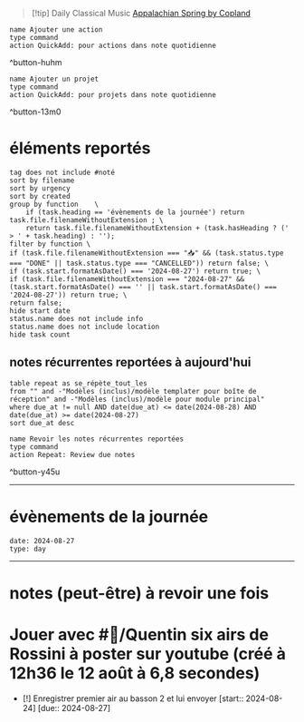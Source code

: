



> [!tip] Daily Classical Music
> [Appalachian Spring by Copland](https://www.youtube.com/watch?v=TXV8yO1FucA)

```button
name Ajouter une action
type command
action QuickAdd: pour actions dans note quotidienne
```
^button-huhm
```button
name Ajouter un projet
type command
action QuickAdd: pour projets dans note quotidienne
```
^button-13m0
# éléments reportés
```tasks
tag does not include #noté 
sort by filename 
sort by urgency 
sort by created 
group by function    \
	if (task.heading == 'évènements de la journée') return task.file.filenameWithoutExtension ; \
    return task.file.filenameWithoutExtension + (task.hasHeading ? (' > ' + task.heading) : '');
filter by function \
if (task.file.filenameWithoutExtension === "📥" && (task.status.type === "DONE" || task.status.type === "CANCELLED")) return false; \
if (task.start.formatAsDate() === '2024-08-27') return true; \
if (task.file.filenameWithoutExtension === "2024-08-27" && (task.start.formatAsDate() === '' || task.start.formatAsDate() === '2024-08-27')) return true; \
return false;
hide start date
status.name does not include info
status.name does not include location
hide task count
```

## notes récurrentes reportées à aujourd'hui
```dataview
table repeat as se_répète_tout_les
from "" and -"Modèles (inclus)/modèle templater pour boîte de réception" and -"Modèles (inclus)/modèle pour module principal"
where due_at != null AND date(due_at) <= date(2024-08-28) AND date(due_at) >= date(2024-08-27)
sort due_at desc
```

```button
name Revoir les notes récurrentes reportées
type command
action Repeat: Review due notes
```
^button-y45u
___
# évènements de la journée
```gEvent
date: 2024-08-27
type: day
```
___

# notes (peut-être) à revoir une fois

# Jouer avec #👤/Quentin six airs de Rossini à poster sur youtube (créé à 12h36 le 12 août à 6,8 secondes) 
- [!] Enregistrer premier air au basson 2 et lui envoyer  [start:: 2024-08-24]  [due:: 2024-08-27]

